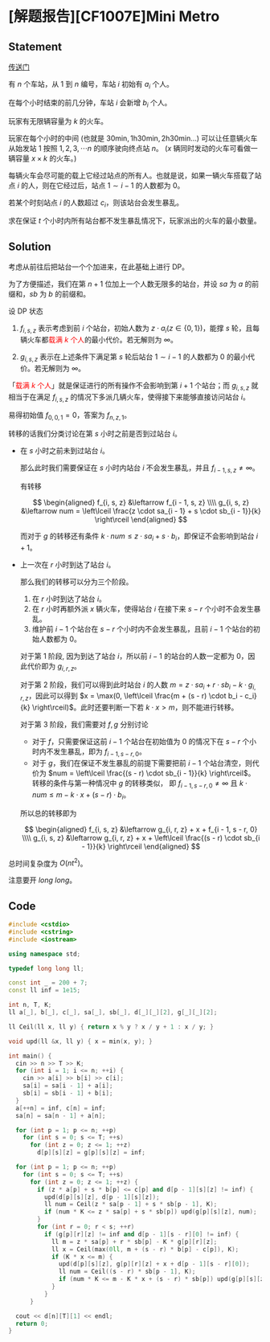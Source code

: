 # [解题报告][CF1007E]Mini Metro


## Statement

[传送门](https://codeforces.com/problemset/problem/1007/E)

有 $n$ 个车站，从 $1$ 到 $n$ 编号，车站 $i$ 初始有 $a_i$ 个人。 

在每个小时结束的前几分钟，车站 $i$ 会新增 $b_i$ 个人。

玩家有无限辆容量为 $k$ 的火车。

玩家在每个小时的中间 (也就是 $\mathrm{30min, 1h30min, 2h30min...}$) 可以让任意辆火车从始发站 $1$ 按照 $1, 2, 3, \cdots n$ 的顺序驶向终点站 $n$。 ($x$ 辆同时发动的火车可看做一辆容量 $x \times k$ 的火车。)

每辆火车会尽可能的载上它经过站点的所有人。也就是说，如果一辆火车搭载了站点 $i$ 的人，则在它经过后，站点 $1 \sim i - 1$ 的人数都为 $0$。

若某个时刻站点 $i$ 的人数超过 $c_i$，则该站台会发生暴乱。

求在保证 $t$ 个小时内所有站台都不发生暴乱情况下，玩家派出的火车的最小数量。

## Solution

考虑从前往后把站台一个个加进来，在此基础上进行 DP。 

为了方便描述，我们在第 $n + 1$ 位加上一个人数无限多的站台，并设 $sa$ 为 $a$ 的前缀和，$sb$ 为 $b$ 的前缀和。

设 DP 状态

1. $f_{i, s, z}$ 表示考虑到前 $i$ 个站台，初始人数为 $z \cdot a_i (z \in \{ 0, 1 \})$，能撑 $s$ 轮，且每辆火车都<font color=red>载满 $k$ 个人</font>的最小代价。若无解则为 $\infty$。

2. $g_{i, s, z}$ 表示在上述条件下满足第 $s$ 轮后站台 $1 \sim i - 1$ 的人数都为 $0$ 的最小代价。若无解则为 $\infty$。


「<font color=red>载满 $k$ 个人</font>」就是保证进行的所有操作不会影响到第 $i + 1$ 个站台；而 $g_{i, s, z}$ 就相当于在满足 $f_{i, s, z}$ 的情况下多派几辆火车，使得接下来能够直接访问站台 $i$。

易得初始值 $f_{0, 0, 1} = 0$，答案为 $f_{n, z, 1}$。

转移的话我们分类讨论在第 $s$ 小时之前是否到过站台 $i$。 

- 在 $s$ 小时之前未到过站台 $i$。

   那么此时我们需要保证在 $s$ 小时内站台 $i$ 不会发生暴乱，并且 $f_{i - 1, s, z} \not = \infty$。
   
   有转移 

   $$
   \begin{aligned}
   f_{i, s, z} &\leftarrow f_{i - 1, s, z}  \\\\ 
   g_{i, s, z} &\leftarrow num = \left\lceil \frac{z \cdot sa_{i - 1} + s \cdot sb_{i - 1}}{k} \right\rceil
   \end{aligned}
   $$
   
   而对于 $g$ 的转移还有条件 $k \cdot num \le z \cdot sa_i + s \cdot b_i$，即保证不会影响到站台 $i + 1$。
   
- 上一次在 $r$ 小时到达了站台 $i$。

   那么我们的转移可以分为三个阶段。
   
   1. 在 $r$ 小时到达了站台 $i$。
   2. 在 $r$ 小时再额外派 $x$ 辆火车，使得站台 $i$ 在接下来 $s - r$ 个小时不会发生暴乱。
   3. 维护前 $i - 1$ 个站台在 $s - r$ 个小时内不会发生暴乱，且前 $i - 1$ 个站台的初始人数都为 $0$。
   
   对于第 1 阶段, 因为到达了站台 $i$，所以前 $i - 1$ 的站台的人数一定都为 $0$，因此代价即为 $g_{i, r, z}$。
   
   对于第 2 阶段，我们可以得到此时站台 $i$ 的人数 $m = z \cdot sa_i + r \cdot sb_i - k \cdot g_{i, r, z}$，因此可以得到 $x = \max(0, \left\lceil \frac{m + (s - r) \cdot b_i - c_i}{k} \right\rceil)$。此时还要判断一下若 $k \cdot x > m$，则不能进行转移。
   
   对于第 3 阶段，我们需要对 $f, g$ 分别讨论
   
   - 对于 $f$，只需要保证这前 $i - 1$ 个站台在初始值为 $0$ 的情况下在 $s - r$ 个小时内不发生暴乱，即为 $f_{i - 1, s - r, 0}$。
   - 对于 $g$，我们在保证不发生暴乱的前提下需要把前 $i - 1$ 个站台清空，则代价为 $num = \left\lceil \frac{(s - r) \cdot sb_{i - 1}}{k} \right\rceil$。转移的条件与第一种情况中 $g$ 的转移类似， 即 $f_{i - 1, s - r, 0} \not = \infty$ 且 $k \cdot num \le m - k \cdot x + (s - r) \cdot b_i$。
   
   所以总的转移即为
   
   $$
   \begin{aligned}
   f_{i, s, z} &\leftarrow g_{i, r, z} + x + f_{i - 1, s - r, 0}  \\\\ 
   g_{i, s, z} &\leftarrow g_{i, r, z} + x + \left\lceil \frac{(s - r) \cdot sb_{i - 1}}{k} \right\rceil
   \end{aligned}
   $$

总时间复杂度为 $O(nt^2)$。

注意要开 $long\ long$。

## Code
```cpp
#include <cstdio>
#include <cstring>
#include <iostream>

using namespace std;

typedef long long ll;

const int _ = 200 + 7;
const ll inf = 1e15;

int n, T, K;
ll a[_], b[_], c[_], sa[_], sb[_], d[_][_][2], g[_][_][2];

ll Ceil(ll x, ll y) { return x % y ? x / y + 1 : x / y; }

void upd(ll &x, ll y) { x = min(x, y); }

int main() {
  cin >> n >> T >> K;
  for (int i = 1; i <= n; ++i) {
    cin >> a[i] >> b[i] >> c[i];
    sa[i] = sa[i - 1] + a[i];
    sb[i] = sb[i - 1] + b[i];
  }
  a[++n] = inf, c[n] = inf;
  sa[n] = sa[n - 1] + a[n];

  for (int p = 1; p <= n; ++p)
    for (int s = 0; s <= T; ++s)
      for (int z = 0; z <= 1; ++z) 
        d[p][s][z] = g[p][s][z] = inf;

  for (int p = 1; p <= n; ++p)
    for (int s = 0; s <= T; ++s)
      for (int z = 0; z <= 1; ++z) {
        if (z * a[p] + s * b[p] <= c[p] and d[p - 1][s][z] != inf) {
          upd(d[p][s][z], d[p - 1][s][z]);
          ll num = Ceil(z * sa[p - 1] + s * sb[p - 1], K);
          if (num * K <= z * sa[p] + s * sb[p]) upd(g[p][s][z], num);
        }
        for (int r = 0; r < s; ++r)
          if (g[p][r][z] != inf and d[p - 1][s - r][0] != inf) {
            ll m = z * sa[p] + r * sb[p] - K * g[p][r][z];
            ll x = Ceil(max(0ll, m + (s - r) * b[p] - c[p]), K);
            if (K * x <= m) {
              upd(d[p][s][z], g[p][r][z] + x + d[p - 1][s - r][0]);
              ll num = Ceil((s - r) * sb[p - 1], K);
              if (num * K <= m - K * x + (s - r) * sb[p]) upd(g[p][s][z], g[p][r][z] + x + num);
            }
          }
      }

  cout << d[n][T][1] << endl;
  return 0;
}
```

